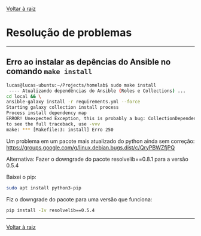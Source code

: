 [Voltar à raiz](../README.md)

# Resolução de problemas

---
## Erro ao instalar as depências do Ansible no comando `make install`

```bash
lucas@lucas-ubuntu:~/Projects/homelab$ sudo make install
 ---- Atualizando dependências do Ansible (Roles e Collections) ...
cd local && \
ansible-galaxy install -r requirements.yml --force
Starting galaxy collection install process
Process install dependency map
ERROR! Unexpected Exception, this is probably a bug: CollectionDependencyProvider.find_matches() got an unexpected keyword argument 'identifier'
to see the full traceback, use -vvv
make: *** [Makefile:3: install] Erro 250
```

Um problema em um pacote mais atualizado do python ainda sem correção: 
https://groups.google.com/g/linux.debian.bugs.dist/c/QryPBWZfjPQ

Alternativa: Fazer o downgrade do pacote resolvelib==0.8.1 para a versão 0.5.4

Baixei o pip:
```bash
sudo apt install python3-pip
```

Fiz o downgrade do pacote para uma versão que funciona:
 ```bash
 pip install -Iv resolvelib==0.5.4
 ```

---
[Voltar à raiz](../README.md)